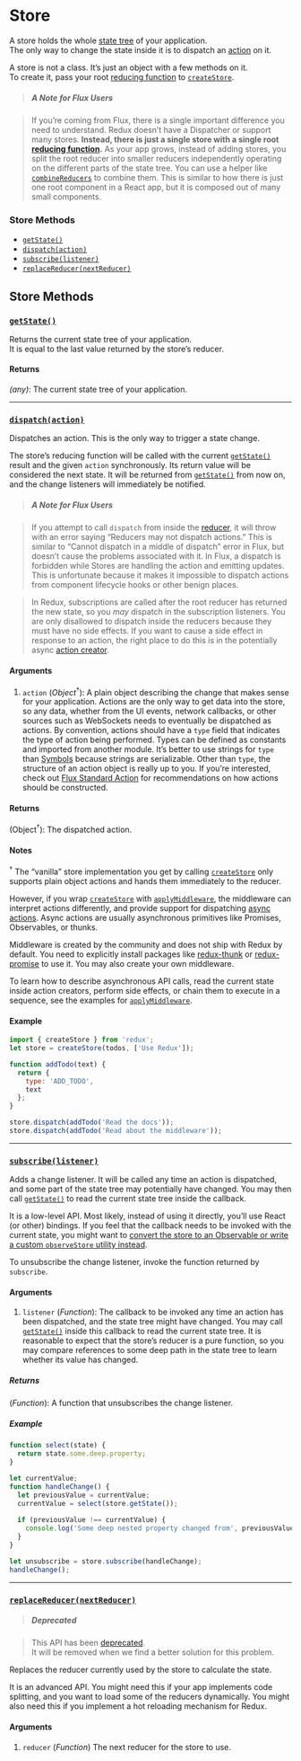# Store

A store holds the whole [state tree](../Glossary.md#state) of your application.  
The only way to change the state inside it is to dispatch an [action](../Glossary.md#action) on it.  

A store is not a class. It’s just an object with a few methods on it.  
To create it, pass your root [reducing function](../Glossary.md#reducer) to [`createStore`](createStore.md).

>##### A Note for Flux Users

>If you’re coming from Flux, there is a single important difference you need to understand. Redux doesn’t have a Dispatcher or support many stores. **Instead, there is just a single store with a single root [reducing function](../Glossary.md#reducer).** As your app grows, instead of adding stores, you split the root reducer into smaller reducers independently operating on the different parts of the state tree. You can use a helper like [`combineReducers`](combineReducers.md) to combine them. This is similar to how there is just one root component in a React app, but it is composed out of many small components.

### Store Methods

- [`getState()`](#getState)
- [`dispatch(action)`](#dispatch)
- [`subscribe(listener)`](#subscribe)
- [`replaceReducer(nextReducer)`](#replaceReducer)

## Store Methods

### <a id='getState'></a>[`getState()`](#getState)

Returns the current state tree of your application.  
It is equal to the last value returned by the store’s reducer.

#### Returns

*(any)*: The current state tree of your application.

<hr>

### <a id='dispatch'></a>[`dispatch(action)`](#dispatch)

Dispatches an action. This is the only way to trigger a state change.

The store’s reducing function will be called with the current [`getState()`](#getState) result and the given `action` synchronously. Its return value will be considered the next state. It will be returned from [`getState()`](#getState) from now on, and the change listeners will immediately be notified.

>##### A Note for Flux Users

>If you attempt to call `dispatch` from inside the [reducer](../Glossary.md#reducer), it will throw with an error saying “Reducers may not dispatch actions.” This is similar to “Cannot dispatch in a middle of dispatch” error in Flux, but doesn’t cause the problems associated with it. In Flux, a dispatch is forbidden while Stores are handling the action and emitting updates. This is unfortunate because it makes it impossible to dispatch actions from component lifecycle hooks or other benign places.

>In Redux, subscriptions are called after the root reducer has returned the new state, so you *may* dispatch in the subscription listeners. You are only disallowed to dispatch inside the reducers because they must have no side effects. If you want to cause a side effect in response to an action, the right place to do this is in the potentially async [action creator](../Glossary.md#action-creator).

#### Arguments

1. `action` (*Object*<sup>†</sup>): A plain object describing the change that makes sense for your application. Actions are the only way to get data into the store, so any data, whether from the UI events, network callbacks, or other sources such as WebSockets needs to eventually be dispatched as actions. By convention, actions should have a `type` field that indicates the type of action being performed. Types can be defined as constants and imported from another module. It’s better to use strings for `type` than [Symbols](https://developer.mozilla.org/en/docs/Web/JavaScript/Reference/Global_Objects/Symbol) because strings are serializable. Other than `type`, the structure of an action object is really up to you. If you’re interested, check out [Flux Standard Action](https://github.com/acdlite/flux-standard-action) for recommendations on how actions should be constructed.

#### Returns

(Object<sup>†</sup>): The dispatched action.

#### Notes

<sup>†</sup> The “vanilla” store implementation you get by calling [`createStore`](createStore.md) only supports plain object actions and hands them immediately to the reducer.

However, if you wrap [`createStore`](createStore.md) with [`applyMiddleware`](applyMiddleware.md), the middleware can interpret actions differently, and provide support for dispatching [async actions](../Glossary.md#async-action). Async actions are usually asynchronous primitives like Promises, Observables, or thunks.

Middleware is created by the community and does not ship with Redux by default. You need to explicitly install packages like [redux-thunk](https://github.com/gaearon/redux-thunk) or [redux-promise](https://github.com/acdlite/redux-promise) to use it. You may also create your own middleware.

To learn how to describe asynchronous API calls, read the current state inside action creators, perform side effects, or chain them to execute in a sequence, see the examples for [`applyMiddleware`](applyMiddleware.md).

#### Example

```js
import { createStore } from 'redux';
let store = createStore(todos, ['Use Redux']);

function addTodo(text) {
  return {
    type: 'ADD_TODO',
    text
  };
}

store.dispatch(addTodo('Read the docs'));
store.dispatch(addTodo('Read about the middleware'));
```

<hr>

### <a id='subscribe'></a>[`subscribe(listener)`](#subscribe)

Adds a change listener. It will be called any time an action is dispatched, and some part of the state tree may potentially have changed. You may then call [`getState()`](#getState) to read the current state tree inside the callback.

It is a low-level API. Most likely, instead of using it directly, you’ll use React (or other) bindings. If you feel that the callback needs to be invoked with the current state, you might want to [convert the store to an Observable or write a custom `observeStore` utility instead](https://github.com/rackt/redux/issues/303#issuecomment-125184409).

To unsubscribe the change listener, invoke the function returned by `subscribe`.

#### Arguments

1. `listener` (*Function*): The callback to be invoked any time an action has been dispatched, and the state tree might have changed. You may call [`getState()`](#getState) inside this callback to read the current state tree. It is reasonable to expect that the store’s reducer is a pure function, so you may compare references to some deep path in the state tree to learn whether its value has changed.

##### Returns

(*Function*): A function that unsubscribes the change listener.

##### Example

```js
function select(state) {
  return state.some.deep.property;
}

let currentValue;
function handleChange() {
  let previousValue = currentValue;
  currentValue = select(store.getState());
  
  if (previousValue !== currentValue) {
    console.log('Some deep nested property changed from', previousValue, 'to', currentValue);
  }
}

let unsubscribe = store.subscribe(handleChange);
handleChange();
```

<hr>

### <a id='replaceReducer'></a>[`replaceReducer(nextReducer)`](#replaceReducer)

>##### Deprecated

>This API has been [deprecated](https://github.com/rackt/redux/issues/350).  
>It will be removed when we find a better solution for this problem.

Replaces the reducer currently used by the store to calculate the state.

It is an advanced API. You might need this if your app implements code splitting, and you want to load some of the reducers dynamically. You might also need this if you implement a hot reloading mechanism for Redux.

#### Arguments

1. `reducer` (*Function*) The next reducer for the store to use.
